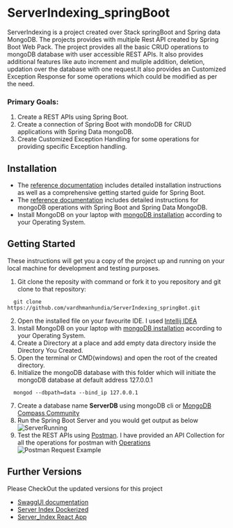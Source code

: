 # ServerIndexing_springBoot
ServerIndexing is a project created over Stack springBoot and Spring data MongoDB. The projects provides with multiple Rest API created by 
Spring Boot Web Pack. The project provides all the basic CRUD operations to mongoDB database with user accessible REST APIs. It also provides
additional features like auto increment and muliple addition, deletion, updation over the database with one request.It also provides an
Customized Exception Response for some operations which could be modified as per the need.

### Primary Goals:
1. Create a REST APIs using Spring Boot.
2. Create a connection of Spring Boot with mondoDB for CRUD applications with Spring Data mongoDB.
3. Create Customized Exception Handling for some operations for providing specific Exception handling.

## Installation
- The [reference documentation](https://docs.spring.io/spring-boot/docs/current-SNAPSHOT/reference/html/) includes detailed installation instructions as well as a comprehensive getting started guide for Spring Boot.
- The [reference documentation](https://spring.io/guides/gs/accessing-data-mongodb/) includes detailed instructions for mongoDB operations with Spring Boot and Spring Data MongoDB.
- Install MongoDB on your laptop with [mongoDB installation](https://docs.mongodb.com/manual/tutorial) according to your Operating System.

## Getting Started
These instructions will get you a copy of the project up and running on your local machine for development and testing purposes.
1. Git clone the reposity with command or fork it to you repository and git clone to that repository:
```
  git clone https://github.com/vardhmanhundia/ServerIndexing_springBot.git
```
2. Open the installed file on your favourite IDE. I used [Intellij IDEA](https://www.jetbrains.com/idea/download/)
3. Install MongoDB on your laptop with [mongoDB installation](https://docs.mongodb.com/manual/tutorial) according to your Operating System.
4. Create a Directory at a place and add empty data directory inside the Directory You Created.
5. Open the terminal or CMD(windows) and open the root of the created directory.
6. Initialize the mongoDB database with this folder which will initiate the mongoDB database at default address 127.0.0.1
```
  mongod --dbpath=data --bind_ip 127.0.0.1
```
7. Create a database name **ServerDB** using mongoDB cli or [MongoDB Compass Community](https://www.mongodb.com/products/compass)
8. Run the Spring Boot Server and you would get output as below
![ServerRunning](../assets/serverRunning.png?raw=true)
9. Test the REST APIs using [Postman](https://www.postman.com/downloads/). I have provided an API Collection for all the operations for postman with [Operations](https://www.getpostman.com/collections/bd2d2e8e643ef98aaf35)
![Postman Request Example](../assets/postmanRequest.png?raw=true)

## Further Versions
Please CheckOut the updated versions for this project
- [SwaggUI documentation](https://github.com/vardhmanhundia/Swaggi_ServerIndex)
- [Server Index Dockerized](https://github.com/vardhmanhundia/ServerIndex_Dockerized)
- [Server_Index React App](https://github.com/vardhmanhundia/ServerIndexing_ReactApp)

